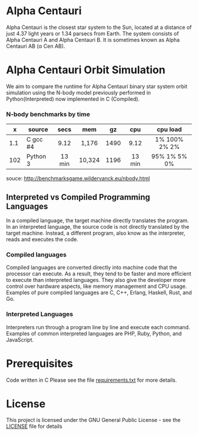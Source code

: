 # Alpha Centauri
Alpha Centauri is the closest star system to the Sun, located at a distance of just 4.37 light years or 1.34 parsecs from Earth. The system consists of Alpha Centauri A and Alpha Centauri B. It is sometimes known as Alpha Centauri AB (α Cen AB).

# Alpha Centauri Orbit Simulation
We aim to compare the runtime for Alpha Centauri binary star system orbit simulation using the N-body model previously performed in Python(Interpreted) now implemented in C (Compiled).

### N-body benchmarks by time
| x | source   |  secs |   mem |   gz |  cpu |   cpu load   | 
|---|----------|:-----:|:-----:|:----:|:----:|:------------:|
|1.1| C gcc #4 |  9.12 | 1,176 | 1490 | 9.12 | 1% 100% 2% 2%|
|102| Python 3 | 13 min| 10,324| 1196 |13 min| 95% 1% 5% 0% |

souce: http://benchmarksgame.wildervanck.eu/nbody.html

## Interpreted vs Compiled Programming Languages
In a compiled language, the target machine directly translates the program. In an interpreted language, the source code is not directly translated by the target machine. Instead, a different program, also know as the interpreter, reads and executes the code.

### Compiled languages
Compiled languages are converted directly into machine code that the processor can execute. As a result, they tend to be faster and more efficient to execute than interpreted languages. They also give the developer more control over hardware aspects, like memory management and CPU usage.
Examples of pure compiled languages are C, C++, Erlang, Haskell, Rust, and Go.

### Interpreted Languages
Interpreters run through a program line by line and execute each command.
Examples of common interpreted languages are PHP, Ruby, Python, and JavaScript.

# Prerequisites
Code written in C 
Please see the file [requirements.txt](requirements.txt) for more details.

# License
This project is licensed under the GNU General Public License - see the [LICENSE](LICENSE) file for details

